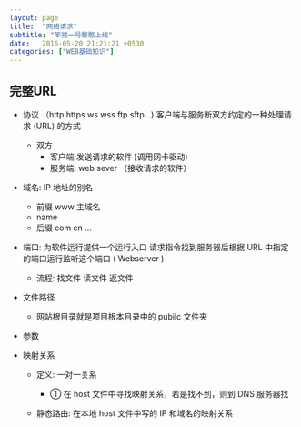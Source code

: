 ```yaml
---
layout: page
title:  "网络请求"
subtitle: "笨猪一号憨憨上线"
date:   2016-05-20 21:21:21 +0530
categories: ["WEB基础知识"]
---
```


## 完整URL 

- 协议 （http https ws wss ftp sftp...) 客户端与服务断双方约定的一种处理请求 (URL) 的方式
    - 双方
        - 客户端:发送请求的软件 (调用网卡驱动)
        - 服务端: web sever （接收请求的软件）
        
- 域名: IP 地址的别名
    - 前缀 www 主域名
    - name 
    - 后缀 com cn ...

- 端口: 为软件运行提供一个运行入口  请求指令找到服务器后根据 URL 中指定的端口运行监听这个端口 ( Webserver )
    - 流程: 找文件  读文件  返文件

- 文件路径
    - 网站根目录就是项目根本目录中的 pubilc 文件夹

- 参数

- 映射关系
    - 定义: 一对一关系
        - ① 在 host 文件中寻找映射关系，若是找不到，则到 DNS 服务器找
    
    - 静态路由: 在本地 host 文件中写的 IP 和域名的映射关系